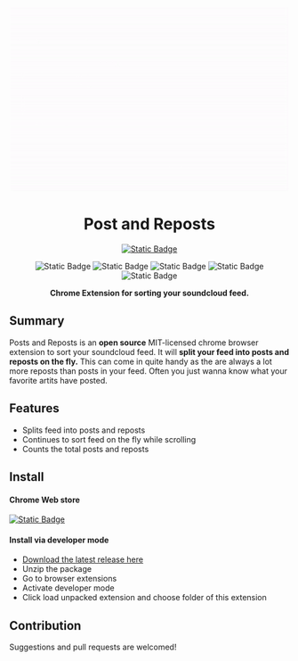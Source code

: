 <p align="center">
    <img src="./assets/Posts and Reposts.gif"
    width="500">
</p>

<h1 align="center">
Post and Reposts
</h1>

<div align="center">


<a href="https://chromewebstore.google.com/detail/posts-and-reposts/nifenhehcbhgjbemfhepdeamnicpdpcm">

![Static Badge](https://img.shields.io/badge/install%20for%20chrome-585858?style=for-the-badge&logo=googlechrome&logoColor=white)

</a>

![Static Badge](https://img.shields.io/badge/version-1.0.1-blue?style=for-the-badge)
![Static Badge](https://img.shields.io/badge/build-passing-brightgreen?style=for-the-badge)
![Static Badge](https://img.shields.io/badge/coverage-90%25-brightgreen?style=for-the-badge)
![Static Badge](https://img.shields.io/badge/license-MIT-orange?style=for-the-badge)
![Static Badge](https://img.shields.io/badge/contributers-1-red?style=for-the-badge)

**Chrome Extension for sorting your soundcloud feed.**
</div>

## Summary
Posts and Reposts is an **open source** MIT-licensed chrome browser extension to sort your soundcloud feed. It will **split your feed into posts and reposts on the fly.** This can come in quite handy as the are always a lot more reposts than posts in your feed. Often you just wanna know what your favorite artits have posted.

## Features

- Splits feed into posts and reposts
- Continues to sort feed on the fly while scrolling
- Counts the total posts and reposts

## Install

#### Chrome Web store

<a href="https://chromewebstore.google.com/detail/posts-and-reposts/nifenhehcbhgjbemfhepdeamnicpdpcm">

![Static Badge](https://img.shields.io/badge/install%20for%20chrome-585858?style=for-the-badge&logo=googlechrome&logoColor=white)

</a>

#### Install via developer mode
- [Download the latest release here](https://github.com/simonsagstetter/postsandreposts/releases)
- Unzip the package
- Go to browser extensions
- Activate developer mode
- Click load unpacked extension and choose folder of this extension

## Contribution

Suggestions and pull requests are welcomed!



